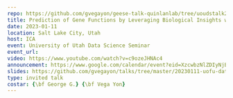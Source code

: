 ```yaml
---
repo: https://github.com/gvegayon/geese-talk-quinlanlab/tree/uoudstalk202301
title: Prediction of Gene Functions by Leveraging Biological Insights with Mechanistic Machine Learning
date: 2023-01-11
location: Salt Lake City, Utah
host: ICA
event: University of Utah Data Science Seminar
event_url: 
video: https://www.youtube.com/watch?v=c9ozeJHNAc4
announcement: https://www.google.com/calendar/event?eid=XzcwbzNlZDIyNjBxMzBiOWw3MG9qZWI5azc1MmpnYmEyNjRvazZiYTQ2b3MzNmdhNjhwMTMwYzIxNjggZWtvbDd1bHFtMTRudjE1NWFuZ3V0MnJsZm9AZw
slides: https://github.com/gvegayon/talks/tree/master/20230111-uofu-datascience
type: invited talk
costar: {\bf George G.} {\bf Vega Yon}
---
```

